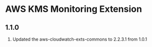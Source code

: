 # AWS KMS Monitoring Extension

## 1.1.0
1. Updated the aws-cloudwatch-exts-commons to 2.2.3.1 from 1.0.1